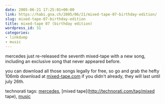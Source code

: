 ```yaml
---
date: 2005-06-21 17:25:01+00:00
link: https://habi.gna.ch/2005/06/21/mixed-tape-07-birthday-edition/
slug: mixed-tape-07-birthday-edition
title: mixed-tape 07 (birthday edition)
wordpress_id: 31
categories:
- linkdump
- music
---
```



mercedes just re-released the seventh mixed-tape with a new song, including an exclusive song that never appeared before.
  
you can download all those songs legally for free, so go and grab the hefty 106mb download at [mixed-tape.com](http://www.mercedes-benz.com/mixedtape) if you didn't already, they will last until july 26th.





technorati tags: [mercedes](http://technorati.com/tag/mercedes), [mixed tape](http://technorati.com/tag/mixed tape), [music](http://technorati.com/tag/music)
